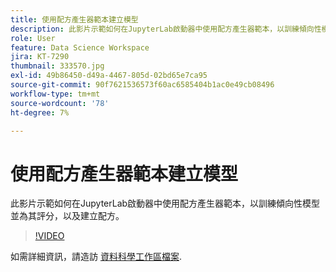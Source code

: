 ```yaml
---
title: 使用配方產生器範本建立模型
description: 此影片示範如何在JupyterLab啟動器中使用配方產生器範本，以訓練傾向性模型並為其評分，以及建立配方。
role: User
feature: Data Science Workspace
jira: KT-7290
thumbnail: 333570.jpg
exl-id: 49b86450-d49a-4467-805d-02bd65e7ca95
source-git-commit: 90f7621536573f60ac6585404b1ac0e49cb08496
workflow-type: tm+mt
source-wordcount: '78'
ht-degree: 7%

---
```


# 使用配方產生器範本建立模型

此影片示範如何在JupyterLab啟動器中使用配方產生器範本，以訓練傾向性模型並為其評分，以及建立配方。

>[!VIDEO](https://video.tv.adobe.com/v/333570?quality=12&learn=on)

如需詳細資訊，請造訪 [資料科學工作區檔案](https://experienceleague.adobe.com/docs/experience-platform/data-science-workspace/home.html?lang=zh-Hant).